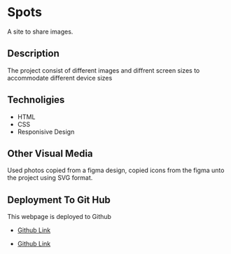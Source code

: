 # Spots

A site to share images.

## Description

The project consist of different images and diffrent screen sizes to accommodate different device sizes

## Technoligies

- HTML
- CSS
- Responisive Design

## Other Visual Media

Used photos copied from a figma design, copied icons from the figma unto the project using SVG format.

## Deployment To Git Hub

This webpage is deployed to Github

- [Github Link](https://dezlock4.github.io/se_project_spots/)

- [Github Link][def]

[def]: https://www.loom.com/share/aa344fcc25ec466c9bf3a5e684dbb982?sid=e4b7971f-f957-48be-afcc-229ed05f9b03
